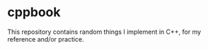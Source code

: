 # cppbook

This repository contains random things I implement in C++, for my reference and/or practice.
